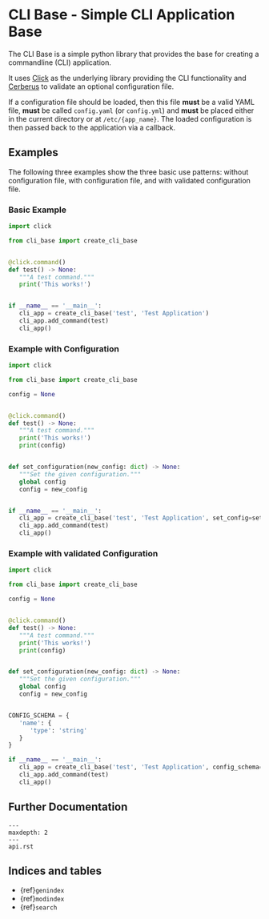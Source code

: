 # CLI Base - Simple CLI Application Base

The CLI Base is a simple python library that provides the base for creating a commandline (CLI) application.

It uses [Click](https://click.palletsprojects.com) as the underlying library providing the CLI functionality and
[Cerberus](https://docs.python-cerberus.org) to validate an optional configuration file.

If a configuration file should be loaded, then this file **must** be a valid YAML file, **must** be called
`config.yaml` (or `config.yml`) and **must** be placed either in the current directory or at `/etc/{app_name}`.
The loaded configuration is then passed back to the application via a callback.

## Examples

The following three examples show the three basic use patterns: without configuration file, with configuration
file, and with validated configuration file.

### Basic Example

```python
import click

from cli_base import create_cli_base


@click.command()
def test() -> None:
   """A test command."""
   print('This works!')


if __name__ == '__main__':
   cli_app = create_cli_base('test', 'Test Application')
   cli_app.add_command(test)
   cli_app()
```

### Example with Configuration

```python
import click

from cli_base import create_cli_base

config = None


@click.command()
def test() -> None:
   """A test command."""
   print('This works!')
   print(config)


def set_configuration(new_config: dict) -> None:
   """Set the given configuration."""
   global config
   config = new_config


if __name__ == '__main__':
   cli_app = create_cli_base('test', 'Test Application', set_config=set_configuration)
   cli_app.add_command(test)
   cli_app()
```

### Example with validated Configuration

```python
import click

from cli_base import create_cli_base

config = None


@click.command()
def test() -> None:
   """A test command."""
   print('This works!')
   print(config)


def set_configuration(new_config: dict) -> None:
   """Set the given configuration."""
   global config
   config = new_config


CONFIG_SCHEMA = {
   'name': {
      'type': 'string'
   }
}

if __name__ == '__main__':
   cli_app = create_cli_base('test', 'Test Application', config_schema=CONFIG_SCHEMA, set_config=set_configuration)
   cli_app.add_command(test)
   cli_app()
```

## Further Documentation

```{toctree}
---
maxdepth: 2
---
api.rst
```

## Indices and tables

* {ref}`genindex`
* {ref}`modindex`
* {ref}`search`
